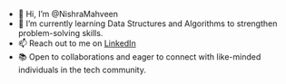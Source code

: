 - 👋 Hi, I’m @NishraMahveen
- 🌱 I’m currently learning Data Structures and Algorithms to strengthen problem-solving skills.
- 📫 Reach out to me on [LinkedIn](https://www.linkedin.com/in/nishra-mahveen)
- 📚 Open to collaborations and eager to connect with like-minded individuals in the tech community.



<!---
NishraMahveen/NishraMahveen is a ✨ special ✨ repository because its `README.md` (this file) appears on your GitHub profile.
You can click the Preview link to take a look at your changes.
--->

